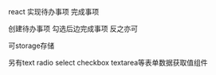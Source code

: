react 实现待办事项 完成事项

创建待办事项  勾选后边完成事项 反之亦可

可storage存储

另有text radio select checkbox textarea等表单数据获取值组件
